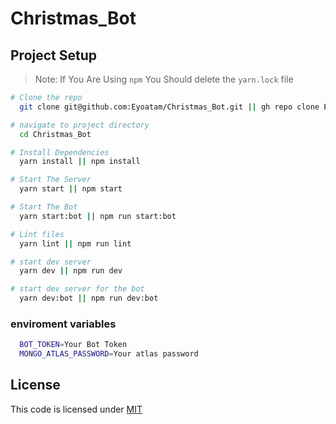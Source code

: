 # Christmas_Bot

## Project Setup

> Note: If You Are Using `npm` You Should delete the `yarn.lock` file

```bash
# Clone the repo
  git clone git@github.com:Eyoatam/Christmas_Bot.git || gh repo clone Eyoatam/Christmas_Bot

# navigate to project directory
  cd Christmas_Bot

# Install Dependencies
  yarn install || npm install

# Start The Server
  yarn start || npm start

# Start The Bot
  yarn start:bot || npm run start:bot

# Lint files
  yarn lint || npm run lint

# start dev server
  yarn dev || npm run dev

# start dev server for the bot
  yarn dev:bot || npm run dev:bot
```

### enviroment variables

```bash
  BOT_TOKEN=Your Bot Token
  MONGO_ATLAS_PASSWORD=Your atlas password
```

## License

This code is licensed under [MIT](https://github.com/Eyoatam/Christmas_Bot/blob/master/LICENSE)

